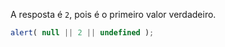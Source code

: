 A resposta é `2`, pois é o primeiro valor verdadeiro.

```js run
alert( null || 2 || undefined );
```
